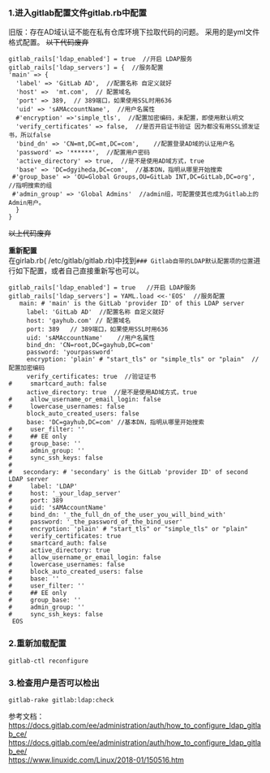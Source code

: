 ### 1.进入gitlab配置文件gitlab.rb中配置
旧版：存在AD域认证不能在私有仓库环境下拉取代码的问题。
采用的是yml文件格式配置。
~~以下代码废弃~~
```
gitlab_rails['ldap_enabled'] = true  //开启 LDAP服务
gitlab_rails['ldap_servers'] = {  //服务配置
'main' => {
  'label' => 'GitLab AD',  //配置名称 自定义就好
  'host' =>  'mt.com',  // 配置域名
  'port' => 389,  // 389端口，如果使用SSL时用636
  'uid' => 'sAMAccountName',  //用户名属性
  #'encryption' =>'simple_tls',  //配置加密编码，未配置，即使用默认明文
  'verify_certificates' => false,  //是否开启证书验证 因为都没有用SSL颁发证书，所以false
  'bind_dn' => 'CN=mt,DC=mt,DC=com',    //配置登录AD域的认证用户名
  'password' => '******',  //配置用户密码
  'active_directory' => true,  //是不是使用AD域方式，true
  'base' => 'DC=dgyiheda,DC=com',  //基本DN，指明从哪里开始搜索
 #'group_base' => 'OU=Global Groups,OU=GitLab INT,DC=GitLab,DC=org', //指明搜索的组
 #'admin_group' => 'Global Admins'  //admin组，可配置使其也成为Gitlab上的Admin用户。
  }
}
```
~~以上代码废弃~~  

**重新配置**  
在girlab.rb( /etc/gitlab/gitlab.rb)中找到`### Gitlab自带的LDAP默认配置项的位置`进行如下配置，或者自己直接重新写也可以。
```
gitlab_rails['ldap_enabled'] = true   //开启 LDAP服务
gitlab_rails['ldap_servers'] = YAML.load <<-'EOS'  //服务配置
   main: # 'main' is the GitLab 'provider ID' of this LDAP server
     label: 'GitLab AD'  //配置名称 自定义就好
     host: 'gayhub.com' // 配置域名
     port: 389   // 389端口，如果使用SSL时用636
     uid: 'sAMAccountName'    //用户名属性
     bind_dn: 'CN=root,DC=gayhub,DC=com' 
     password: 'yourpassword'
     encryption: 'plain' # "start_tls" or "simple_tls" or "plain"  //配置加密编码
     verify_certificates: true  //验证证书
#     smartcard_auth: false
     active_directory: true  //是不是使用AD域方式，true
#     allow_username_or_email_login: false
#     lowercase_usernames: false
     block_auto_created_users: false
     base: 'DC=gayhub,DC=com' //基本DN，指明从哪里开始搜索
#     user_filter: ''
#     ## EE only
#     group_base: ''
#     admin_group: ''
#     sync_ssh_keys: false
#
#   secondary: # 'secondary' is the GitLab 'provider ID' of second LDAP server
#     label: 'LDAP'
#     host: '_your_ldap_server'
#     port: 389
#     uid: 'sAMAccountName'
#     bind_dn: '_the_full_dn_of_the_user_you_will_bind_with'
#     password: '_the_password_of_the_bind_user'
#     encryption: 'plain' # "start_tls" or "simple_tls" or "plain"
#     verify_certificates: true
#     smartcard_auth: false
#     active_directory: true
#     allow_username_or_email_login: false
#     lowercase_usernames: false
#     block_auto_created_users: false
#     base: ''
#     user_filter: ''
#     ## EE only
#     group_base: ''
#     admin_group: ''
#     sync_ssh_keys: false
 EOS
```
 
### 2.重新加载配置  
`gitlab-ctl reconfigure`
 
### 3.检查用户是否可以检出    
`gitlab-rake gitlab:ldap:check`


参考文档：  
https://docs.gitlab.com/ee/administration/auth/how_to_configure_ldap_gitlab_ce/  
https://docs.gitlab.com/ee/administration/auth/how_to_configure_ldap_gitlab_ee/  
https://www.linuxidc.com/Linux/2018-01/150516.htm  
